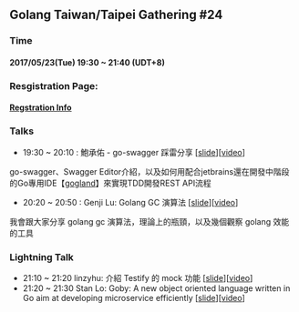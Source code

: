## Golang Taiwan/Taipei Gathering #24

### Time

#### 2017/05/23(Tue) 19:30 ~ 21:40  (UDT+8)

### Resgistration Page:

#### [Regstration Info](http://golang.kktix.cc/events/gtg24)

### Talks

- 19:30 ~ 20:10 :  鮑承佑 - go-swagger 踩雷分享 [[slide](./gogland_and_go-swagger.pdf)][[video](https://youtu.be/Qr5D3l6oOJo)]

go-swagger、Swagger Editor介紹，以及如何用配合jetbrains還在開發中階段的Go專用IDE【[gogland](https://www.jetbrains.com/go/features/)】來實現TDD開發REST API流程

- 20:20 ~ 20:50 :  Genji Lu: Golang GC 演算法 [[slide](https://www.slideshare.net/GenchiLu/gc-in-golang-76250675)][[video](https://youtu.be/Wzwt1wvAjmg)]

我會跟大家分享 golang gc 演算法，理論上的瓶頸，以及幾個觀察 golang 效能的工具


### Lightning Talk

- 21:10 ~ 21:20 linzyhu: 介紹 Testify 的 mock 功能 [[slide](testify_gtg24.zip)][[video](https://youtu.be/bBDqi45dR3w)]
- 21:20 ~ 21:30 Stan Lo: Goby: A new object oriented language written in Go aim at developing microservice efficiently [[slide](https://www.slideshare.net/LoStan/goby-76176699)][[video](https://youtu.be/bBDqi45dR3w?t=15m18s)]



